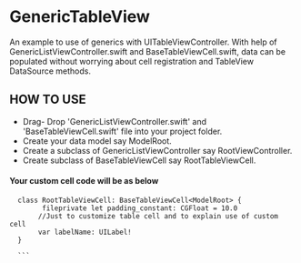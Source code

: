 # GenericTableView
An example to use of generics with UITableViewController. With help of GenericListViewController.swift and BaseTableViewCell.swift, data can be populated without worrying about cell registration and TableView DataSource methods.

## HOW TO USE
 - Drag- Drop 'GenericListViewController.swift' and 'BaseTableViewCell.swift' file into your project folder.
  - Create your data model say ModelRoot.
 - Create a subclass of GenericListViewController say RootViewController.
 - Create subclass of BaseTableViewCell say RootTableViewCell.
 
 ####  Your custom cell code will be as below
  ```
    class RootTableViewCell: BaseTableViewCell<ModelRoot> {
          fileprivate let padding_constant: CGFloat = 10.0
         //Just to customize table cell and to explain use of custom cell
         var labelName: UILabel!
    }
    
    ```

  
 
